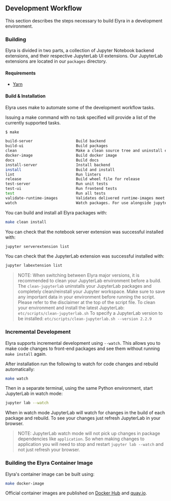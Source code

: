 <!--
{% comment %}
Copyright 2018-2020 Elyra Authors

Licensed under the Apache License, Version 2.0 (the "License");
you may not use this file except in compliance with the License.
You may obtain a copy of the License at

http://www.apache.org/licenses/LICENSE-2.0

Unless required by applicable law or agreed to in writing, software
distributed under the License is distributed on an "AS IS" BASIS,
WITHOUT WARRANTIES OR CONDITIONS OF ANY KIND, either express or implied.
See the License for the specific language governing permissions and
limitations under the License.
{% endcomment %}
-->
## Development Workflow
This section describes the steps necessary to build Elyra in a development environment. 

### Building
Elyra is divided in two parts, a collection of Jupyter Notebook backend extensions,
and their respective JupyterLab UI extensions. Our JupyterLab extensions are located in our `packages`
directory. 

#### Requirements

* [Yarn](https://yarnpkg.com/lang/en/docs/install) 

#### Build & Installation

Elyra uses make to automate some of the development workflow tasks.

Issuing a make command with no task specified will provide a list of the currently supported tasks.

```bash
$ make

build-server                   Build backend
build-ui                       Build packages
clean                          Make a clean source tree and uninstall extensions
docker-image                   Build docker image
docs                           Build docs
install-server                 Install backend
install                        Build and install
lint                           Run linters
release                        Build wheel file for release
test-server                    Run unit tests
test-ui                        Run frontend tests
test                           Run all tests
validate-runtime-images        Validates delivered runtime-images meet minimum criteria
watch                          Watch packages. For use alongside jupyter lab --watch
```

You can build and install all Elyra packages with:

```bash
make clean install
```

You can check that the notebook server extension was successful installed with:
```bash
jupyter serverextension list
```

You can check that the JupyterLab extension was successful installed with:
```bash
jupyter labextension list
```

> NOTE: 
When switching between Elyra major versions, it is recommended to clean your JupyterLab environment before a build.
The `clean-jupyterlab` uninstalls your JupyterLab packages and completely clean/reinstall your Jupyter workspace.
Make sure to save any important data in your environment before running the script.
Please refer to the disclaimer at the top of the script file.
To clean your environment and install the latest JupyterLab:
`etc/scripts/clean-jupyterlab.sh`
To specify a JupyterLab version to be installed:
`etc/scripts/clean-jupyterlab.sh --version 2.2.9`

### Incremental Development

Elyra supports incremental development using `--watch`. This allows you to make code changes to
front-end packages and see them without running `make install` again.

After installation run the following to watch for code changes and rebuild automatically:
```bash
make watch
```

Then in a separate terminal, using the same Python environment, start JupyterLab in watch mode:
```bash
jupyter lab --watch
```

When in watch mode JupyterLab will watch for changes in the build of each package and rebuild.
To see your changes just refresh JupyterLab in your browser.

> NOTE: JupyterLab watch mode will not pick up changes in package dependencies like `application`.
So when making changes to application you will need to stop and restart `jupyter lab --watch` and
not just refresh your browser.

### Building the Elyra Container Image

Elyra's container image can be built using:

```bash
make docker-image
```

Official container images are published on [Docker Hub](https://hub.docker.com/r/elyra/elyra/tags) and [quay.io](https://quay.io/repository/elyra/elyra?tab=tags).
